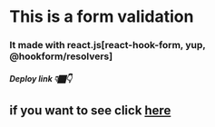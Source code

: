 # This is a form validation

### It made with react.js[react-hook-form, yup, @hookform/resolvers]

##### Deploy link 👇🏿👇

## if you want to see click [here](https://mr-mohammadi-sab.github.io/)